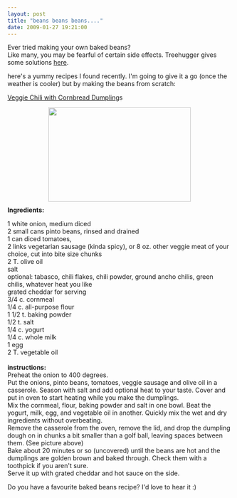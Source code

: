 ```yaml
---
layout: post
title: "beans beans beans...."
date: 2009-01-27 19:21:00
---
```


Ever tried making your own baked beans?  
Like many, you may be fearful of certain side effects. Treehugger gives some solutions [here][1].

 [1]: http://www.treehugger.com/files/2009/01/beans-without-flatulence.php

here's a yummy recipes I found recently. I'm going to give it a go (once the weather is cooler) but by making the beans from scratch:

[Veggie Chili with Cornbread Dumpling][2]s

 [2]: http://herbivoracious.com/2008/03/recipe-veggie-c.html?commentlista

[<img alt="" border="0" id="BLOGGER_PHOTO_ID_5296180749025265266" src="/sites/default/files/images/beanswithcornbreaddumplings2.jpg" style="DISPLAY: block; MARGIN: 0px auto 10px; WIDTH: 320px; CURSOR: hand; HEIGHT: 212px; TEXT-ALIGN: center" />][3] **Ingredients:**

 [3]: http://3.bp.blogspot.com/_7z4ld6OAaYE/SX_QVLPpxnI/AAAAAAAACVc/ExOwu4dBd8o/s1600-h/beanswithcornbreaddumplings2.jpg

<div>
  1 white onion, medium diced<br />2 small cans pinto beans, rinsed and drained<br />1 can diced tomatoes,
</div>

<div>
  2 links vegetarian sausage (kinda spicy), or 8 oz. other veggie meat of your choice, cut into bite size chunks<br />2 T. olive oil<br />salt<br />optional: tabasco, chili flakes, chili powder, ground ancho chilis, green chilis, whatever heat you like<br />grated cheddar for serving<br />3/4 c. cornmeal<br />1/4 c. all-purpose flour<br />1 1/2 t. baking powder<br />1/2 t. salt<br />1/4 c. yogurt<br />1/4 c. whole milk<br />1 egg<br />2 T. vegetable oil
</div>

<div>
   
</div>

<div>
  <strong>instructions:</strong>
</div>

<div>
  Preheat the onion to 400 degrees.
</div>

<div>
  Put the onions, pinto beans, tomatoes, veggie sausage and olive oil in a casserole. Season with salt and add optional heat to your taste. Cover and put in oven to start heating while you make the dumplings.
</div>

<div>
  Mix the cornmeal, flour, baking powder and salt in one bowl. Beat the yogurt, milk, egg, and vegetable oil in another. Quickly mix the wet and dry ingredients without overbeating.
</div>

<div>
  Remove the casserole from the oven, remove the lid, and drop the dumpling dough on in chunks a bit smaller than a golf ball, leaving spaces between them. (See picture above)
</div>

<div>
  Bake about 20 minutes or so (uncovered) until the beans are hot and the dumplings are golden brown and baked through. Check them with a toothpick if you aren't sure.<br />Serve it up with grated cheddar and hot sauce on the side.
</div>



Do you have a favourite baked beans recipe? I'd love to hear it :)